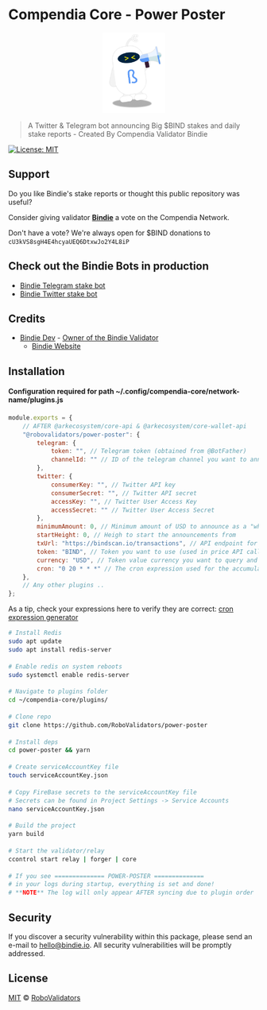 # Compendia Core - Power Poster

<p align="center">
    <img src="./.github/Bindie-announce.png" alt="bindie" width="125"/>


> A Twitter & Telegram bot announcing Big $BIND stakes and daily stake reports - Created By Compendia Validator Bindie

[![License: MIT](https://img.shields.io/badge/License-MIT-green.svg)](https://opensource.org/licenses/MIT)

## Support

Do you like Bindie's stake reports or thought this public repository was useful?

Consider giving validator **[Bindie](https://bindscan.io/wallets/bindie)** a vote on the Compendia Network.

Don't have a vote? We're always open for $BIND donations to `cU3kVS8sgH4E4hcyaUEQ6DtxwJo2Y4L8iP`

## Check out the Bindie Bots in production

- [Bindie Telegram stake bot](https://t.me/CompendiaStakes)
- [Bindie Twitter stake bot](https://twitter.com/BindieBot)

## Credits
- [Bindie Dev](https://t.me/BindieDev) - [Owner of the Bindie Validator](https://bindscan.io/wallets/bindie)
  - [Bindie Website](https://bindie.io/)

## Installation

#### Configuration required for path ~/.config/compendia-core/network-name/plugins.js

```javascript
module.exports = {
    // AFTER @arkecosystem/core-api & @arkecosystem/core-wallet-api
    "@robovalidators/power-poster": {
        telegram: {
            token: "", // Telegram token (obtained from @BotFather)
            channelId: "" // ID of the telegram channel you want to announce in
        },
        twitter: {
            consumerKey: "", // Twitter API key
            consumerSecret: "", // Twitter API secret
            accessKey: "", // Twitter User Access Key
            accessSecret: "" // Twitter User Access Secret
        },
        minimumAmount: 0, // Minimum amount of USD to announce as a "whale"-post
        startHeight: 0, // Heigh to start the announcements from
        txUrl: "https://bindscan.io/transactions", // API endpoint for transactions
        token: "BIND", // Token you want to use (used in price API call)
        currency: "USD", // Token value currency you want to query and post
        cron: "0 20 * * *" // The cron expression used for the accumulative stake reports
    },
    // Any other plugins ..
};
```
As a tip, check your expressions here to verify they are correct: [cron expression generator](https://crontab.cronhub.io/)

```bash
# Install Redis
sudo apt update
sudo apt install redis-server

# Enable redis on system reboots
sudo systemctl enable redis-server

# Navigate to plugins folder
cd ~/compendia-core/plugins/

# Clone repo
git clone https://github.com/RoboValidators/power-poster

# Install deps
cd power-poster && yarn

# Create serviceAccountKey file
touch serviceAccountKey.json

# Copy FireBase secrets to the serviceAccountKey file
# Secrets can be found in Project Settings -> Service Accounts
nano serviceAccountKey.json

# Build the project
yarn build

# Start the validator/relay
ccontrol start relay | forger | core

# If you see ============== POWER-POSTER ==============
# in your logs during startup, everything is set and done!
# **NOTE** The log will only appear AFTER syncing due to plugin order

```

## Security

If you discover a security vulnerability within this package, please send an e-mail to hello@bindie.io. All security vulnerabilities will be promptly addressed.

## License

[MIT](LICENSE) © [RoboValidators](https://bindie.io/)
